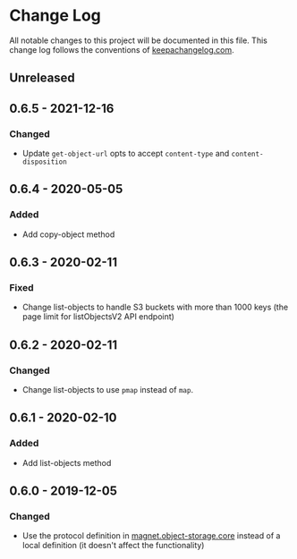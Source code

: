 # Change Log
All notable changes to this project will be documented in this
file. This change log follows the conventions of
[keepachangelog.com](http://keepachangelog.com/).

## Unreleased

## 0.6.5 - 2021-12-16
### Changed
- Update `get-object-url` opts to accept `content-type` and `content-disposition`

## 0.6.4 - 2020-05-05
### Added
- Add copy-object method

## 0.6.3 - 2020-02-11
### Fixed
- Change list-objects to handle S3 buckets with more than 1000 keys
  (the page limit for listObjectsV2 API endpoint)

## 0.6.2 - 2020-02-11
### Changed
- Change list-objects to use `pmap` instead of `map`.

## 0.6.1 - 2020-02-10
### Added
- Add list-objects method

## 0.6.0 - 2019-12-05
### Changed
- Use the protocol definition in [magnet.object-storage.core](https://github.com/magnetcoop/object-storage.core) instead of a local definition (it doesn't affect the functionality)
